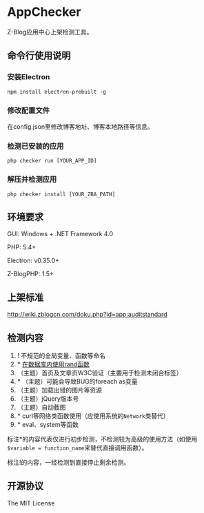 AppChecker
=============================
Z-Blog应用中心上架检测工具。

## 命令行使用说明
### 安装Electron
``npm install electron-prebuilt -g``

### 修改配置文件

在config.json里修改博客地址、博客本地路径等信息。

### 检测已安装的应用

``php checker run [YOUR_APP_ID]``

### 解压并检测应用

``php checker install [YOUR_ZBA_PATH]``

## 环境要求
GUI: Windows + .NET Framework 4.0

PHP: 5.4+

Electron: v0.35.0+

Z-BlogPHP: 1.5+

## 上架标准
http://wiki.zblogcn.com/doku.php?id=app:auditstandard

## 检测内容
1. \! 不规范的全局变量、函数等命名
1. \* [在数据库内使用rand函数](http://bbs.zblogcn.com/forum.php?mod=viewthread&tid=90433&extra=)
1. （主题）首页及文章页W3C验证（主要用于检测未闭合标签）
1. \* （主题）可能会导致BUG的foreach as变量
1. （主题）加载出错的图片等资源
1. （主题）jQuery版本号
1. （主题）自动截图
1. \* curl等网络类函数使用（应使用系统的``Network``类替代）
1. \* eval、system等函数


标注\*的内容代表仅进行初步检测，不检测较为高级的使用方法（如使用``$variable = function_name``来替代直接调用函数）。

标注\!的内容，一经检测到直接停止剩余检测。

## 开源协议

The MIT License